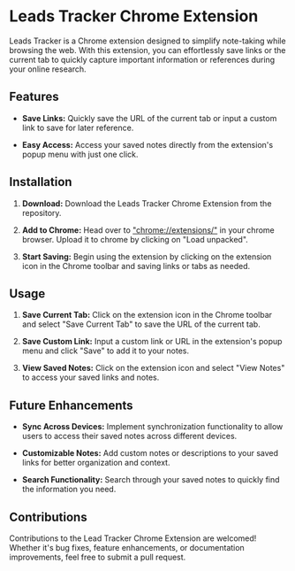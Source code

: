 # Leads Tracker Chrome Extension

Leads Tracker is a Chrome extension designed to simplify note-taking while browsing the web. With this extension, you can effortlessly save links or the current tab to quickly capture important information or references during your online research.

## Features

- **Save Links:** Quickly save the URL of the current tab or input a custom link to save for later reference.

- **Easy Access:** Access your saved notes directly from the extension's popup menu with just one click.


## Installation

1. **Download:** Download the Leads Tracker Chrome Extension from the repository.

2. **Add to Chrome:** Head over to ["chrome://extensions/"](chrome://extensions/) in your chrome browser. Upload it to chrome by clicking on "Load unpacked".

3. **Start Saving:** Begin using the extension by clicking on the extension icon in the Chrome toolbar and saving links or tabs as needed.

## Usage

1. **Save Current Tab:** Click on the extension icon in the Chrome toolbar and select "Save Current Tab" to save the URL of the current tab.

2. **Save Custom Link:** Input a custom link or URL in the extension's popup menu and click "Save" to add it to your notes.

3. **View Saved Notes:** Click on the extension icon and select "View Notes" to access your saved links and notes.

## Future Enhancements

- **Sync Across Devices:** Implement synchronization functionality to allow users to access their saved notes across different devices.

- **Customizable Notes:** Add custom notes or descriptions to your saved links for better organization and context.

- **Search Functionality:** Search through your saved notes to quickly find the information you need.


## Contributions

Contributions to the Lead Tracker Chrome Extension are welcomed! Whether it's bug fixes, feature enhancements, or documentation improvements, feel free to submit a pull request.
